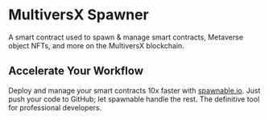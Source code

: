 # MultiversX Spawner

A smart contract used to spawn & manage smart contracts, Metaverse object NFTs, and more on the MultiversX blockchain.

## Accelerate Your Workflow

Deploy and manage your smart contracts 10x faster with [spawnable.io](https://spawnable.io). Just push your code to GitHub; let spawnable handle the rest. The definitive tool for professional developers.
